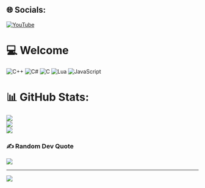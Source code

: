 
## 🌐 Socials:
[![YouTube](https://img.shields.io/badge/YouTube-%23FF0000.svg?logo=YouTube&logoColor=white)](https://youtube.com/@UCUwbK7jxpX3olIxpZTzafkg) 

# 💻 Welcome
![C++](https://img.shields.io/badge/c++-%2300599C.svg?style=for-the-badge&logo=c%2B%2B&logoColor=white) ![C#](https://img.shields.io/badge/c%23-%23239120.svg?style=for-the-badge&logo=c-sharp&logoColor=white) ![C](https://img.shields.io/badge/c-%2300599C.svg?style=for-the-badge&logo=c&logoColor=white) ![Lua](https://img.shields.io/badge/lua-%232C2D72.svg?style=for-the-badge&logo=lua&logoColor=white) ![JavaScript](https://img.shields.io/badge/javascript-%23323330.svg?style=for-the-badge&logo=javascript&logoColor=%23F7DF1E)
# 📊 GitHub Stats:
![](https://github-readme-stats.vercel.app/api?username=CertifiedClown&theme=great-gatsby&hide_border=false&include_all_commits=true&count_private=true)<br/>
![](https://github-readme-streak-stats.herokuapp.com/?user=CertifiedClown&theme=great-gatsby&hide_border=false)<br/>
![](https://github-readme-stats.vercel.app/api/top-langs/?username=CertifiedClown&theme=great-gatsby&hide_border=false&include_all_commits=true&count_private=true&layout=compact)

### ✍️ Random Dev Quote
![](https://quotes-github-readme.vercel.app/api?type=horizontal&theme=radical)

---
[![](https://visitcount.itsvg.in/api?id=CertifiedClown&icon=2&color=8)](https://visitcount.itsvg.in)

<!-- Proudly created with GPRM ( https://gprm.itsvg.in ) -->
